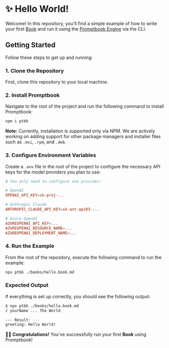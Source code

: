 # ✨ Hello World!

Welcome! In this repository, you'll find a simple example of how to write your first [Book](https://github.com/webgptorg/book) and run it using the [Promptbook Engine](https://github.com/webgptorg/promptbook) via the CLI.

## Getting Started

Follow these steps to get up and running:

### 1. Clone the Repository
First, clone this repository to your local machine.

### 2. Install Promptbook
Navigate to the root of the project and run the following command to install Promptbook:

```bash
npm i ptbk
```

**Note:** Currently, installation is supported only via NPM. We are actively working on adding support for other package managers and installer files such as `.msi`, `.rpm`, and `.deb`.

### 3. Configure Environment Variables
Create a `.env` file in the root of the project to configure the necessary API keys for the model providers you plan to use:

```conf
# You only need to configure one provider:

# OpenAI
OPENAI_API_KEY=sk-proj-...

# Anthropic Claude
ANTHROPIC_CLAUDE_API_KEY=sk-ant-api03-...

# Azure OpenAI
AZUREOPENAI_API_KEY=...
AZUREOPENAI_RESOURCE_NAME=...
AZUREOPENAI_DEPLOYMENT_NAME=...
```

### 4. Run the Example
From the root of the repository, execute the following command to run the example:

```bash
npx ptbk ./books/hello.book.md
```

### Expected Output
If everything is set up correctly, you should see the following output:

```bash
$ npx ptbk ./books/hello.book.md
√ yourName ... The World

--- Result: ---
greeting: Hello World!
```

🚀✨ **Congratulations!** You've successfully run your first **Book** using Promptbook!
